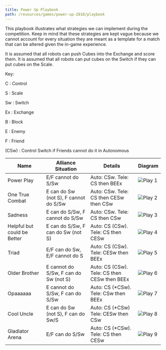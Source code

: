 ```yaml
---
title: Power Up Playbook
path: /resources/games/power-up-2018/playbook
---
```


This playbook illustrates what strategies we can implement during the competition. Keep in mind that these strategies are kept vague because we cannot account for every situation they are meant as a template for a match that can be altered given the in-game experience.

It is assumed that all robots can push Cubes into the Exchange and score them. It is assumed that all robots can put cubes on the Switch if they can put cubes on the Scale.

Key:

C : Control

S : Scale

Sw : Switch

Ex : Exchange

B : Block

E : Enemy

F : Friend

(CSw) : Control Switch if Friends cannot do it in Autonomous

| Name | Alliance Situation | Details | Diagram |
| ---- | ------------------ | -------  | ------- |
| Power Play | E/F cannot do S/Sw | Auto: CSw. Tele: CS then BEEx | ![Play 1](/images/playbook/play-1.jpg) |
| One True Combat | E can do Sw (not S), F cannot do S/Sw |  Auto: CSw. Tele: CS then CESw then CSw | ![Play 2](/images/playbook/play-2.jpg) |
| Sadness | E can do S/Sw, F cannot do S/Sw | Auto: CSw. Tele: CS then CSw | ![Play 3](/images/playbook/play-3.jpg) |
| Helpful but could be Better | E can do S/Sw, F can do Sw (not S) | Auto: CS (CSw). Tele: CS then CESw | ![Play 4](/images/playbook/play-4.jpg) |
| Triad | E/F can do Sw, E/F cannot do S | Auto: CS (CSw). Tele: CESw then BEEx | ![Play 5](/images/playbook/play-5.jpg) |
| Older Brother | E cannot do S/Sw, F can do Sw (not S) | Auto: CS (CSw). Tele: CS then CESw then BEEx | ![Play 6](/images/playbook/play-6.jpg) |
| Opaaaaaa | E cannot do S/Sw, F can do S/Sw | Auto: CS (*CSw). Tele: CSw then BEEx | ![Play 7](/images/playbook/play-7.jpg) |
| Cool Uncle | E can do Sw (not S), F can do Sw/S | Auto: CS (*CSw) Tele: CESw then CSw | ![Play 8](/images/playbook/play-8.jpg) |
| Gladiator Arena | E/F can do S/Sw | Auto: CS (*CSw). Tele: CS then CESw | ![Play 9](/images/playbook/play-9.jpg) |
